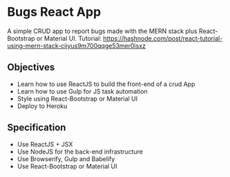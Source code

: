 # Bugs React App

A simple CRUD app to report bugs made with the MERN stack plus React-Bootstrap or Material UI.
Tutorial: https://hashnode.com/post/react-tutorial-using-mern-stack-ciiyus9m700qqge53mer0isxz

## Objectives
* Learn how to use ReactJS to build the front-end of a crud App
* Learn how to use Gulp for JS task automation
* Style using React-Bootstrap or Material UI
* Deploy to Heroku

## Specification
* Use ReactJS + JSX
* Use NodeJS for the back-end infrastructure
* Use Browserify, Gulp and Babelify
* Use React-Bootstrap or Material UI
